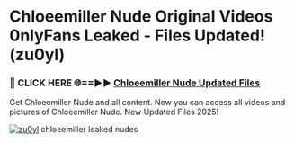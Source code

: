 # Chloeemiller Nude Original Videos 0nlyFans Leaked - Files Updated! (zu0yl)

<h3>🔴 CLICK HERE 🌐==►► <a href="https://tinyurl.com/yc6ubb5a" rel="nofollow">Chloeemiller Nude Updated Files</a></h3>

Get Chloeemiller Nude and all content. Now you can access all videos and pictures of Chloeemiller Nude. New Updated Files 2025!

[![zu0yl](https://i.imgur.com/7eu0CRL.gif)](https://tinyurl.com/yc6ubb5a)
chloeemiller leaked nudes